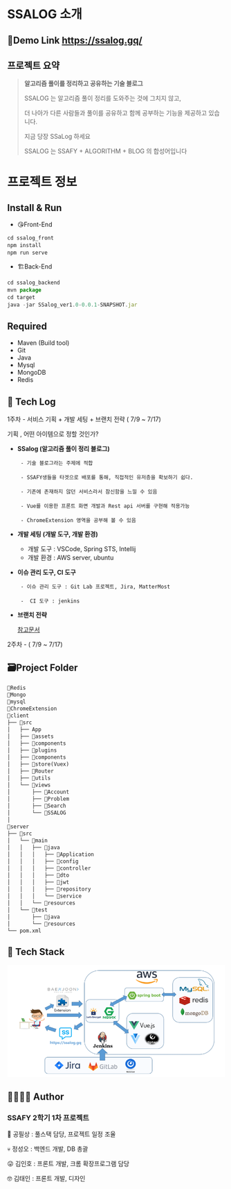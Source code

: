 # SSALOG 소개

## 🚀Demo Link https://ssalog.gq/

## 프로젝트 요약

> **알고리즘 풀이를 정리하고 공유하는 기술 블로그**
>
> SSALOG 는 알고리즘 풀이 정리를 도와주는 것에 그치지 않고, 
>
> 더 나아가 다른 사람들과 풀이를 공유하고 함께 공부하는 기능을 제공하고 있습니다. 
>
> 지금 당장 SSaLog 하세요
>
> SSALOG 는 SSAFY + ALGORITHM + BLOG 의 합성어입니다

# 프로젝트 정보

## Install & Run

- 😘Front-End

```jsx
cd ssalog_front
npm install
npm run serve
```

- 🏗Back-End

```jsx
cd ssalog_backend
mvn package
cd target
java -jar SSalog_ver1.0-0.0.1-SNAPSHOT.jar
```

## Required

- Maven (Build tool)
- Git
- Java
- Mysql
- MongoDB
- Redis

## 📒 Tech Log

1주차 - 서비스 기획 + 개발 세팅 + 브랜치 전략 ( 7/9 ~ 7/17)

기획 ,  어떤 아이템으로 정할 것인가?

- **SSalog (알고리즘 풀이 정리 블로그)**

  ```
   - 기술 블로그라는 주제에 적합
  
   - SSAFY생들을 타겟으로 배포를 통해, 직접적인 유저층을 확보하기 쉽다.
  
   - 기존에 존재하지 않던 서비스라서 참신함을 느낄 수 있음
  
   - Vue를 이용한 프론트 화면 개발과 Rest api 서버를 구현해 적용가능
  
   - ChromeExtension 영역을 공부해 볼 수 있음
  ```

- **개발 세팅 (개발 도구, 개발 환경)**

  - 개발 도구 : VSCode, Spring STS, Intellij
  - 개발 환경 : AWS server, ubuntu

- **이슈 관리 도구, CI 도구**

  ```
   - 이슈 관리 도구 : Git Lab 프로젝트, Jira, MatterMost
  
   -  CI 도구 : jenkins
  ```

- **브랜치 전략**

  [참고문서](https://woowabros.github.io/experience/2017/10/30/baemin-mobile-git-branch-strategy.html)

2주차 -  ( 7/9 ~ 7/17)

## 🗃Project Folder

```
📁Redis
📁Mongo
📁mysql
📁ChromeExtension
📁client
├── 📁src
│   ├── App
│   ├── 📁assets
│   ├── 📁components
│   ├── 📁plugins
│   ├── 📁components
│   ├── 📁store(Vuex)
│   ├── 📁Router
│   ├── 📁utils
│   └── 📁views
│       ├── 📁Account
│       ├── 📁Problem
│       ├── 📁Search
│       └── 📁SSALOG
│ 
📁server
├── 📁src
│   └── 📁main
│	│	├── 📁java
│	│	│	├── 📁Application
│	│	│	├── 📁config
│	│	│	├── 📁controller
│	│	│	├── 📁dto
│	│	│	├── 📁jwt
│	│	│	├── 📁repository
│	│	│	└── 📁service
│	│	└── 📁resources
│	└── 📁test
│       ├── 📁java
│	    └── 📁resources
└── pom.xml
```

## 🔧 Tech Stack

 ![기술스택](./ReadmeImg/TechStack.png)

## 👨‍👩‍👦‍👦 Author

### SSAFY 2학기 1차 프로젝트

🤠 공필상 : 풀스택 담당, 프로젝트 일정 조율

💀 정성오 : 백엔드 개발, DB 총괄

😜 김인호 : 프론트 개발, 크롬 확장프로그램 담당

🤓 김태인 : 프론트 개발, 디자인